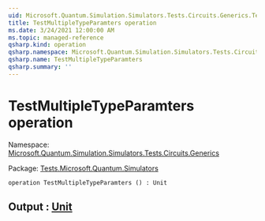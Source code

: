 ```yaml
---
uid: Microsoft.Quantum.Simulation.Simulators.Tests.Circuits.Generics.TestMultipleTypeParamters
title: TestMultipleTypeParamters operation
ms.date: 3/24/2021 12:00:00 AM
ms.topic: managed-reference
qsharp.kind: operation
qsharp.namespace: Microsoft.Quantum.Simulation.Simulators.Tests.Circuits.Generics
qsharp.name: TestMultipleTypeParamters
qsharp.summary: ''
---
```


# TestMultipleTypeParamters operation

Namespace: [Microsoft.Quantum.Simulation.Simulators.Tests.Circuits.Generics](xref:Microsoft.Quantum.Simulation.Simulators.Tests.Circuits.Generics)

Package: [Tests.Microsoft.Quantum.Simulators](https://nuget.org/packages/Tests.Microsoft.Quantum.Simulators)




```qsharp
operation TestMultipleTypeParamters () : Unit
```


## Output : [Unit](xref:microsoft.quantum.lang-ref.unit)

